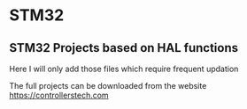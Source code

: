 # STM32
## STM32 Projects based on HAL functions

Here I will only add those files which require frequent updation

The full projects can be downloaded from the website https://controllerstech.com

